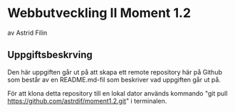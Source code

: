 # Webbutveckling II Moment 1.2
av Astrid Filin

## Uppgiftsbeskrving
Den här uppgiften går ut på att skapa ett remote repository här på Github som består av en README.md-fil som beskriver vad uppgiften går ut på.

För att klona detta repository till en lokal dator används kommando "git pull https://github.com/astrdif/moment1.2.git" i terminalen.